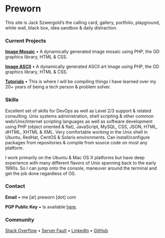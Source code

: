 # Preworn

This site is Jack Szwergold’s the calling card, gallery, portfolio, playground, white wall, black box, idea sandbox & daily distraction.

### Current Projects

[**Image Mosaic**][1] • A dynamically generated image mosaic using PHP, the GD graphics library, HTML & CSS.

[**Image ASCII**][2] • A dynamically generated ASCII art image using PHP, the GD graphics library, HTML & CSS.

[**Tutorials**][3] • This is where I will be compiling things I have learned over my 20+ years of being a tech person & problem solver.

### Skills

Excellent set of skills for DevOps as well as Level 2/3 support & related consulting. Unix systems administration, shell scripting & other common web/Unix/Internet scripting languages as well as software development using PHP (object oriented & flat), JavaScript, MySQL, CSS, JSON, HTML, dHTML, XHTML & XML. Very comfortable working in the Unix shell in Ubuntu, RedHat, CentOS & Solaris environments. Can install/configure packages from repositories & compile from source code on most any platform.

I work primarily on the Ubuntu & Mac OS X platforms but have deep experience with many different flavors of Unix spanning back to the early 1990s. So I can jump onto the console, maneuver around the terminal and get the job done regardless of OS.

### Contact

**Email** • me [at] preworn [dot] com

**PGP Public Key** • Is available [here][4].

### Community
[Stack Overflow][5] • [Server Fault][6] • [LinkedIn][7] • [GitHub][8]

[1]: mosaic/ "Image Mosaic"
[2]: ascii/ "Image ASCII"
[3]: tutorials/ "Tutorials"
[4]: pgp_public_key-preworn.asc.txt
[5]: http://stackoverflow.com/users/117259/jakegould "Stack Overflow"
[6]: http://serverfault.com/users/100013/jakegould "Server Fault"
[7]: http://www.linkedin.com/in/jackszwergold "Linked In"
[8]: https://github.com/JackSzwergold